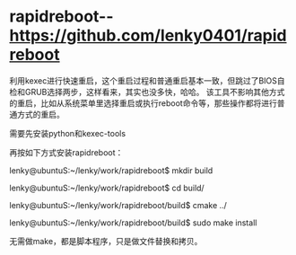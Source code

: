 rapidreboot--https://github.com/lenky0401/rapidreboot
===========

利用kexec进行快速重启，这个重启过程和普通重启基本一致，但跳过了BIOS自检和GRUB选择两步，这样看来，其实也没多快，哈哈。
该工具不影响其他方式的重启，比如从系统菜单里选择重启或执行reboot命令等，那些操作都将进行普通方式的重启。

需要先安装python和kexec-tools

再按如下方式安装rapidreboot：

lenky@ubuntuS:~/lenky/work/rapidreboot$ mkdir build

lenky@ubuntuS:~/lenky/work/rapidreboot$ cd build/

lenky@ubuntuS:~/lenky/work/rapidreboot/build$ cmake ../

lenky@ubuntuS:~/lenky/work/rapidreboot/build$ sudo make install

无需做make，都是脚本程序，只是做文件替换和拷贝。

